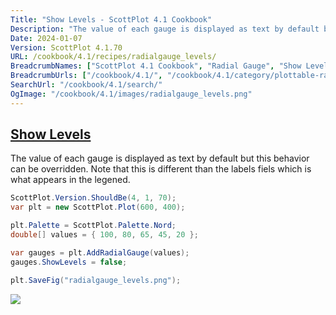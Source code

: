 ```yaml
---
Title: "Show Levels - ScottPlot 4.1 Cookbook"
Description: "The value of each gauge is displayed as text by default but this behavior can be overridden. Note that this is different than the labels fiels which is what appears in the legened."
Date: 2024-01-07
Version: ScottPlot 4.1.70
URL: /cookbook/4.1/recipes/radialgauge_levels/
BreadcrumbNames: ["ScottPlot 4.1 Cookbook", "Radial Gauge", "Show Levels"]
BreadcrumbUrls: ["/cookbook/4.1/", "/cookbook/4.1/category/plottable-radialgauge", "/cookbook/4.1/recipes/radialgauge_levels/"]
SearchUrl: "/cookbook/4.1/search/"
OgImage: "/cookbook/4.1/images/radialgauge_levels.png"
---
```


<h2><a id='show-levels' href='/cookbook/4.1/recipes/radialgauge_levels/'>Show Levels</a></h2>

The value of each gauge is displayed as text by default but this behavior can be overridden. Note that this is different than the labels fiels which is what appears in the legened.

```cs
ScottPlot.Version.ShouldBe(4, 1, 70);
var plt = new ScottPlot.Plot(600, 400);

plt.Palette = ScottPlot.Palette.Nord;
double[] values = { 100, 80, 65, 45, 20 };

var gauges = plt.AddRadialGauge(values);
gauges.ShowLevels = false;

plt.SaveFig("radialgauge_levels.png");
```

<img src='../../images/radialgauge_levels.png' class='d-block mx-auto my-5' />


